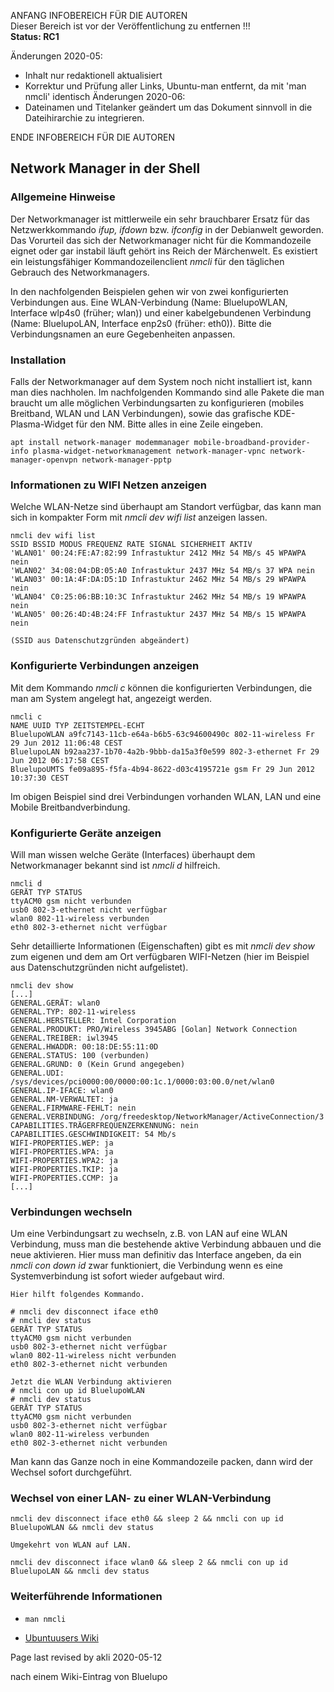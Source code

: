 ANFANG   INFOBEREICH FÜR DIE AUTOREN  
Dieser Bereich ist vor der Veröffentlichung zu entfernen !!!  
**Status: RC1**

Änderungen 2020-05:
+ Inhalt nur redaktionell aktualisiert
+ Korrektur und Prüfung aller Links, Ubuntu-man entfernt, da mit 'man nmcli' identisch
Änderungen 2020-06:
+ Dateinamen und Titelanker geändert um das Dokument sinnvoll in die Dateihirarchie zu integrieren.

ENDE   INFOBEREICH FÜR DIE AUTOREN

<div class="divider" id="inet-nm-cli"></div>

## Network Manager in der Shell

### Allgemeine Hinweise

Der Networkmanager ist mittlerweile ein sehr brauchbarer Ersatz für das Netzwerkkommando  *ifup, ifdown*  bzw.  *ifconfig*  in der Debianwelt geworden. Das Vorurteil das sich der Networkmanager nicht für die Kommandozeile eignet oder gar instabil läuft gehört ins Reich der Märchenwelt. Es existiert ein leistungsfähiger Kommandozeilenclient  *nmcli*  für den täglichen Gebrauch des Networkmanagers.

In den nachfolgenden Beispielen gehen wir von zwei konfigurierten Verbindungen aus. Eine WLAN-Verbindung (Name: BluelupoWLAN, Interface wlp4s0 (früher; wlan)) und einer kabelgebundenen Verbindung (Name: BluelupoLAN, Interface enp2s0 (früher: eth0)). Bitte die Verbindungsnamen an eure Gegebenheiten anpassen.

### Installation

Falls der Networkmanager auf dem System noch nicht installiert ist, kann man dies nachholen. Im nachfolgenden Kommando sind alle Pakete die man braucht um alle möglichen Verbindungsarten zu konfigurieren (mobiles Breitband, WLAN und LAN Verbindungen), sowie das grafische KDE-Plasma-Widget für den NM. Bitte alles in eine Zeile eingeben.

~~~
apt install network-manager modemmanager mobile-broadband-provider-info plasma-widget-networkmanagement network-manager-vpnc network-manager-openvpn network-manager-pptp
~~~

### Informationen zu WIFI Netzen anzeigen

Welche WLAN-Netze sind überhaupt am Standort verfügbar, das kann man sich in kompakter Form mit  *nmcli dev wifi list*  anzeigen lassen.

~~~
nmcli dev wifi list
SSID BSSID MODUS FREQUENZ RATE SIGNAL SICHERHEIT AKTIV 
'WLAN01' 00:24:FE:A7:82:99 Infrastuktur 2412 MHz 54 MB/s 45 WPAWPA nein 
'WLAN02' 34:08:04:DB:05:A0 Infrastuktur 2437 MHz 54 MB/s 37 WPA nein 
'WLAN03' 00:1A:4F:DA:D5:1D Infrastuktur 2462 MHz 54 MB/s 29 WPAWPA nein 
'WLAN04' C0:25:06:BB:10:3C Infrastuktur 2462 MHz 54 MB/s 19 WPAWPA nein 
'WLAN05' 00:26:4D:4B:24:FF Infrastuktur 2437 MHz 54 MB/s 15 WPAWPA nein 

(SSID aus Datenschutzgründen abgeändert)
~~~

### Konfigurierte Verbindungen anzeigen

Mit dem Kommando  *nmcli c*  können die konfigurierten Verbindungen, die man am System angelegt hat, angezeigt werden.

~~~
nmcli c
NAME UUID TYP ZEITSTEMPEL-ECHT 
BluelupoWLAN a9fc7143-11cb-e64a-b6b5-63c94600490c 802-11-wireless Fr 29 Jun 2012 11:06:48 CEST 
BluelupoLAN b92aa237-1b70-4a2b-9bbb-da15a3f0e599 802-3-ethernet Fr 29 Jun 2012 06:17:58 CEST 
BluelupoUMTS fe09a895-f5fa-4b94-8622-d03c4195721e gsm Fr 29 Jun 2012 10:37:30 CEST 
~~~

Im obigen Beispiel sind drei Verbindungen vorhanden WLAN, LAN und eine Mobile Breitbandverbindung.

### Konfigurierte Geräte anzeigen

Will man wissen welche Geräte (Interfaces) überhaupt dem Networkmanager bekannt sind ist  *nmcli d*  hilfreich.

~~~
nmcli d
GERÄT TYP STATUS 
ttyACM0 gsm nicht verbunden
usb0 802-3-ethernet nicht verfügbar
wlan0 802-11-wireless verbunden 
eth0 802-3-ethernet nicht verfügbar
~~~

Sehr detaillierte Informationen (Eigenschaften) gibt es mit  *nmcli dev show*  zum eigenen und dem am Ort verfügbaren WIFI-Netzen (hier im Beispiel aus Datenschutzgründen nicht aufgelistet).

~~~
nmcli dev show
[...]
GENERAL.GERÄT: wlan0
GENERAL.TYP: 802-11-wireless
GENERAL.HERSTELLER: Intel Corporation
GENERAL.PRODUKT: PRO/Wireless 3945ABG [Golan] Network Connection
GENERAL.TREIBER: iwl3945
GENERAL.HWADDR: 00:18:DE:55:11:0D
GENERAL.STATUS: 100 (verbunden)
GENERAL.GRUND: 0 (Kein Grund angegeben)
GENERAL.UDI: /sys/devices/pci0000:00/0000:00:1c.1/0000:03:00.0/net/wlan0
GENERAL.IP-IFACE: wlan0
GENERAL.NM-VERWALTET: ja
GENERAL.FIRMWARE-FEHLT: nein
GENERAL.VERBINDUNG: /org/freedesktop/NetworkManager/ActiveConnection/3
CAPABILITIES.TRÄGERFREQUENZERKENNUNG: nein
CAPABILITIES.GESCHWINDIGKEIT: 54 Mb/s
WIFI-PROPERTIES.WEP: ja
WIFI-PROPERTIES.WPA: ja
WIFI-PROPERTIES.WPA2: ja
WIFI-PROPERTIES.TKIP: ja
WIFI-PROPERTIES.CCMP: ja
[...]
~~~

### Verbindungen wechseln

Um eine Verbindungsart zu wechseln, z.B. von LAN auf eine WLAN Verbindung, muss man die bestehende aktive Verbindung abbauen und die neue aktivieren. Hier muss man definitiv das Interface angeben, da ein  *nmcli con down id <Name>*  zwar funktioniert, die Verbindung wenn es eine Systemverbindung ist sofort wieder aufgebaut wird.

~~~
Hier hilft folgendes Kommando.

# nmcli dev disconnect iface eth0
# nmcli dev status
GERÄT TYP STATUS 
ttyACM0 gsm nicht verbunden
usb0 802-3-ethernet nicht verfügbar
wlan0 802-11-wireless nicht verbunden
eth0 802-3-ethernet nicht verbunden 
~~~

~~~
Jetzt die WLAN Verbindung aktivieren
# nmcli con up id BluelupoWLAN
# nmcli dev status
GERÄT TYP STATUS 
ttyACM0 gsm nicht verbunden
usb0 802-3-ethernet nicht verfügbar
wlan0 802-11-wireless verbunden
eth0 802-3-ethernet nicht verbunden 
~~~

Man kann das Ganze noch in eine Kommandozeile packen, dann wird der Wechsel sofort durchgeführt.

### Wechsel von einer LAN- zu einer WLAN-Verbindung

~~~
nmcli dev disconnect iface eth0 && sleep 2 && nmcli con up id BluelupoWLAN && nmcli dev status

Umgekehrt von WLAN auf LAN.

nmcli dev disconnect iface wlan0 && sleep 2 && nmcli con up id BluelupoLAN && nmcli dev status
~~~

### Weiterführende Informationen

+       
    ~~~
    man nmcli
    ~~~

+ [Ubuntuusers Wiki](https://wiki.ubuntuusers.de/NetworkManager?redirect=no)

<div id="rev">Page last revised by akli 2020-05-12</div>

nach einem Wiki-Eintrag von Bluelupo
